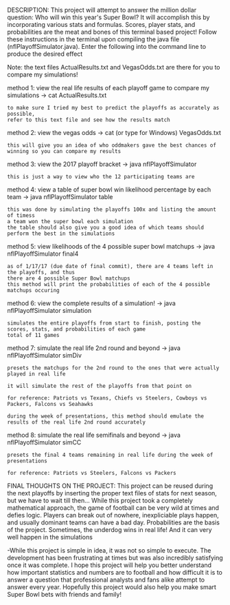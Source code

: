 DESCRIPTION: This project  will attempt to answer the million dollar question: Who will win this year's Super Bowl? It will accomplish this by incorporating various stats and formulas. Scores, player stats, and probabilities are the meat and bones of this terminal based project! Follow these instructions in the terminal upon compiling the java file (nflPlayoffSimulator.java). Enter the following into the command line to produce the desired effect


Note: the text files ActualResults.txt and VegasOdds.txt are there for you to compare my simulations!

method 1: view the real life results of each playoff game to compare my simulations -> cat ActualResults.txt

    to make sure I tried my best to predict the playoffs as accurately as possible,
    refer to this text file and see how the results match

method 2: view the vegas odds -> cat (or type for Windows) VegasOdds.txt

    this will give you an idea of who oddmakers gave the best chances of winning so you can compare my results 

method 3: view the 2017 playoff bracket -> java nflPlayoffSimulator

    this is just a way to view who the 12 participating teams are 

method 4: view a table of super bowl win likelihood percentage by each team -> java nflPlayoffSimulator table

    this was done by simulating the playoffs 100x and listing the amount of timess 
    a team won the super bowl each simulation
    the table should also give you a good idea of which teams should perform the best in the simulations
 
method 5: view likelihoods of the 4 possible super bowl matchups -> java nflPlayoffSimulator final4

    as of 1/17/17 (due date of final commit), there are 4 teams left in the playoffs, and thus
    there are 4 possible Super Bowl matchups
    this method will print the probabilities of each of the 4 possible matchups occuring
  
method 6: view the complete results of a simulation! -> java nflPlayoffSimulator simulation

    simulates the entire playoffs from start to finish, posting the scores, stats, and probabilities of each game
    total of 11 games 

method 7: simulate the real life 2nd round and beyond -> java nflPlayoffSimulator simDiv

    presets the matchups for the 2nd round to the ones that were actually played in real life
  
    it will simulate the rest of the playoffs from that point on

    for reference: Patriots vs Texans, Chiefs vs Steelers, Cowboys vs Packers, Falcons vs Seahawks

    during the week of presentations, this method should emulate the results of the real life 2nd round accurately 

method 8: simulate the real life semifinals and beyond -> java nflPlayoffSimulator simCC
  
    presets the final 4 teams remaining in real life during the week of presentations

    for reference: Patriots vs Steelers, Falcons vs Packers


FINAL THOUGHTS ON THE PROJECT: 
This project can be reused during the next playoffs by inserting the proper text files of stats for next season, but we have to wait till then... While this project took a completely mathematical approach, the game of football can be very wild at times and defies logic. Players can break out of nowhere, inexpliciable plays happen, and usually dominant teams can have a bad day. Probabilities are the basis of the project. Sometimes, the underdog wins in real life! And it can very well happen in the simulations

-While this project is simple in idea, it was not so simple to execute. The development has been frustrating at times but was also incredibly satisfying once it was complete. I hope this project will help you better understand how important statistics and numbers are to football and how difficult it is to answer a question that professional analysts and fans alike attempt to answer every year. Hopefully this project would also help you make smart Super Bowl bets with friends and family! 
